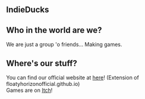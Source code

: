 ## IndieDucks

## Who in the world are we?
We are just a group 'o friends... Making games.

## Where's our stuff?
You can find our official website at [here](https://floatyhorizonofficial.github.io/indieDucks/ducks)! (Extension of floatyhorizonofficial.github.io)<br>
Games are on [Itch](https://floaty-horizon-official.itch.io/)!
